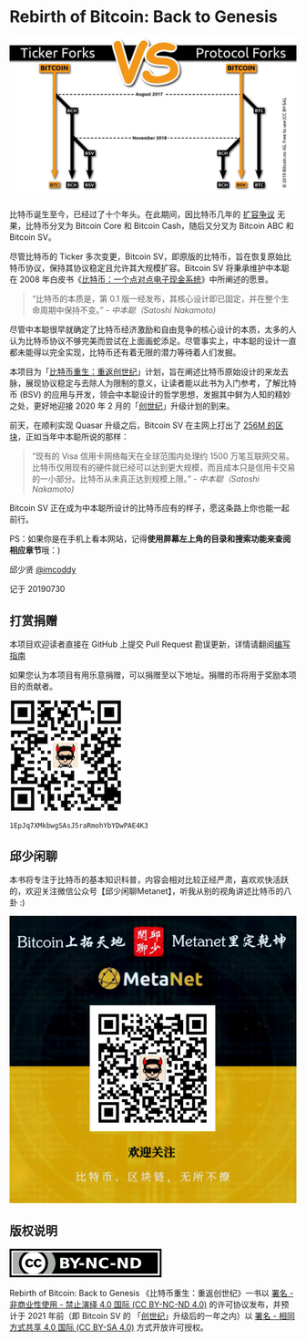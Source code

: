 
# Rebirth of Bitcoin: Back to Genesis

![「比特币重生：重返创世纪」计划](images/bitcoin-forks.png)

比特币诞生至今，已经过了十个年头。在此期间，因比特币几年的 [扩容争议](http://www.bsvers.com/43.html) 无果，比特币分叉为 Bitcoin Core 和 Bitcoin Cash，随后又分叉为 Bitcoin ABC 和 Bitcoin SV。

尽管比特币的 Ticker 多次变更，Bitcoin SV，即原版的比特币，旨在恢复原始比特币协议，保持其协议稳定且允许其大规模扩容。Bitcoin SV 将秉承维护中本聪在 2008 年白皮书《[比特币：一个点对点电子现金系统](https://bitcoinsv.io/bitcoin.pdf)》中所阐述的愿景。

> “比特币的本质是，第 0.1 版一经发布，其核心设计即已固定，并在整个生命周期中保持不变。” - <cite> 中本聪（Satoshi Nakamoto)</cite>

尽管中本聪很早就确定了比特币经济激励和自由竞争的核心设计的本质，太多的人认为比特币协议不够完美而尝试在上面画蛇添足。尽管事实上，中本聪的设计一直都未能得以完全实现，比特币还有着无限的潜力等待着人们发掘。

本项目为「[比特币重生：重返创世纪](https://github.com/imcoddy/rebirth-of-bitcoin)」计划，旨在阐述比特币原始设计的来龙去脉，展现协议稳定与去除人为限制的意义，让读者能以此书为入门参考，了解比特币 (BSV) 的应用与开发，领会中本聪设计的哲学思想，发掘其中鲜为人知的精妙之处，更好地迎接 2020 年 2 月的「[创世纪](https://bitcoinsv.io/2019/04/17/the-roadmap-to-genesis-part-1/)」升级计划的到来。

前天，在顺利实现 Quasar 升级之后，Bitcoin SV 在主网上打出了 [256M 的区块](https://blockchair.com/bitcoin-sv/block/593164)，正如当年中本聪所说的那样：

> “现有的 Visa 信用卡网络每天在全球范围内处理约 1500 万笔互联网交易。比特币仅用现有的硬件就已经可以达到更大规模，而且成本只是信用卡交易的一小部分。比特币从未真正达到规模上限。” - <cite> 中本聪（Satoshi Nakamoto)</cite>

Bitcoin SV 正在成为中本聪所设计的比特币应有的样子，愿这条路上你也能一起前行。

PS：如果你是在手机上看本网站，记得**使用屏幕左上角的目录和搜索功能来查阅相应章节**哦：)

邱少贤 [@imcoddy](https://github.com/imcoddy)

记于 20190730

## 打赏捐赠

本项目欢迎读者直接在 GitHub 上提交 Pull Request 勘误更新，详情请翻阅[编写指南](./guide.md)

如果您认为本项目有用乐意捐赠，可以捐赠至以下地址。捐赠的币将用于奖励本项目的贡献者。

[![打赏 metanetpress@moneybutton.com](/images/donation.png "metanetpress@moneybutton.com")](bitcoin:1EpJq7XMkbwgSAsJ5raRmohYbYDwPAE4K3)
```
1EpJq7XMkbwgSAsJ5raRmohYbYDwPAE4K3
```

## 邱少闲聊

本书将专注于比特币的基本知识科普，内容会相对比较正经严肃，喜欢欢快活跃的，欢迎关注微信公众号【邱少闲聊Metanet】，听我从别的视角讲述比特币的八卦 :)

![邱少闲聊Metanet](/images/metanet.press.png)

## 版权说明

[![Creative Commons License](/images/by-nc-nd.png)](https://creativecommons.org/licenses/by-nc-nd/4.0/deed.zh)

Rebirth of Bitcoin: Back to Genesis 《比特币重生：重返创世纪》一书以 [署名 - 非商业性使用 - 禁止演绎 4.0 国际 (CC BY-NC-ND 4.0)](https://creativecommons.org/licenses/by-nc-nd/4.0/deed.zh)  的许可协议发布，并预计于 2021 年前（即 Bitcoin SV 的 「[创世纪](https://bitcoinsv.io/2019/04/17/the-roadmap-to-genesis-part-1/)」升级后的一年之内）以 [署名 - 相同方式共享 4.0 国际 (CC BY-SA 4.0)](https://creativecommons.org/licenses/by-sa/4.0/deed.zh)  方式开放许可授权。
